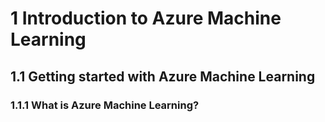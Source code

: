 # 1 Introduction to Azure Machine Learning

## 1.1 Getting started with Azure Machine Learning

### 1.1.1 What is Azure Machine Learning?

